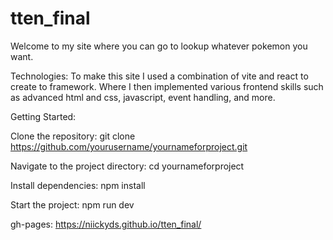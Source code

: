 # tten_final

Welcome to my site where you can go to lookup whatever pokemon you want.

Technologies: To make this site I used a combination of vite and react to create to framework. Where I then implemented various frontend skills such as advanced html and css, javascript, event handling, and more.

Getting Started:

Clone the repository:
git clone https://github.com/yourusername/yournameforproject.git

Navigate to the project directory:
cd yournameforproject

Install dependencies:
npm install

Start the project:
npm run dev

gh-pages: https://niickyds.github.io/tten_final/
